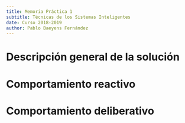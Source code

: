 ```yaml
---
title: Memoria Práctica 1
subtitle: Técnicas de los Sistemas Inteligentes
date: Curso 2018-2019
author: Pablo Baeyens Fernández
---
```


# Descripción general de la solución

# Comportamiento reactivo

# Comportamiento deliberativo
